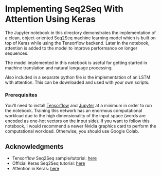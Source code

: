 # Implementing Seq2Seq With Attention Using Keras

The Jupyter notebook in this directory demonstrates the implementation of a clean, object-oriented Seq2Seq machine learning model which
is built on top of Keras while using the Tensorflow backend. Later in the notebook, attention is added to the model to improve performance
on longer sequences.

The model implemented in this notebook is useful for getting started in machine translation and natural language processing.

Also included in a separate python file is the implementation of an LSTM with attention. This can be downloaded and used with
your own scripts.

### Prerequisites

You'll need to install [Tensorflow](https://www.tensorflow.org/install/) and [Jupyter](https://jupyter.org/install) at a minimum in order to run the notebook. Training this network has an enormous
computational workload due to the high dimensionality of the input space (words are encoded as one-hot vectors on the input side).
If you want to follow this notebook, I would recommend a newer Nvidia graphics card to perform the computational workload. Otherwise,
you should use Google Colab.

## Acknowledgments

* Tensorflow Seq2Seq sample/tutorial: [here](https://github.com/tensorflow/tensorflow/blob/r1.11/tensorflow/contrib/eager/python/examples/nmt_with_attention/nmt_with_attention.ipynb)
* Official Keras Seq2Seq tutorial: [here](https://blog.keras.io/a-ten-minute-introduction-to-sequence-to-sequence-learning-in-keras.html)
* Attention in Keras: [here](https://medium.com/datalogue/attention-in-keras-1892773a4f22)
